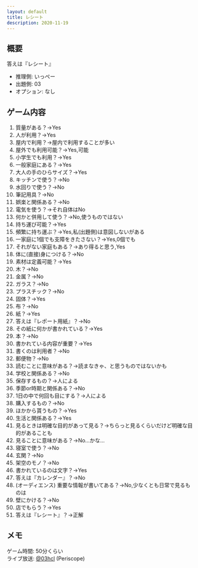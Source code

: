 ```yaml
---
layout: default
title: レシート
description: 2020-11-19
---
```


## 概要

答えは『レシート』

- 推理側: いっぺー
- 出題側: 03
- オプション: なし

## ゲーム内容

1. 質量がある？→Yes
2. 人が利用？→Yes
3. 屋内で利用？→屋内で利用することが多い
4. 屋外でも利用可能？→Yes,可能
5. 小学生でも利用？→Yes
6. 一般家庭にある？→Yes
7. 大人の手のひらサイズ？→Yes
8. キッチンで使う？→No
9. 水回りで使う？→No
10. 筆記用具？→No
11. 娯楽と関係ある？→No
12. 電気を使う？→それ自体はNo
13. 何かと併用して使う？→No,使うものではない
14. 持ち運び可能？→Yes
15. 頻繁に持ち運ぶ？→Yes,私(出題側)は意図しないがある
16. 一家庭に1個でも支障をきたさない？→Yes,0個でも
17. それがない家庭もある？→あり得ると思う,Yes
18. 体に(直接)身につける？→No
19. 素材は定義可能？→Yes
20. 木？→No
21. 金属？→No
22. ガラス？→No
23. プラスチック？→No
24. 固体？→Yes
25. 布？→No
26. 紙？→Yes
27. 答えは『レポート用紙』？→No
28. その紙に何かが書かれている？→Yes
29. 本？→No
30. 書かれている内容が重要？→Yes
31. 書くのは利用者？→No
32. 郵便物？→No
33. 読むことに意味がある？→読まなきゃ、と思うものではないかも
34. 学校と関係ある？→No
35. 保存するもの？→人による
36. 季節or時期と関係ある？→No
37. 1日の中で何回も目にする？→人による
38. 購入するもの？→No
39. ほかから貰うもの？→Yes
40. 生活と関係ある？→Yes
41. 見るときは明確な目的があって見る？→ちらっと見るくらいだけど明確な目的があることも
42. 見ることに意味がある？→No…かな…
43. 寝室で使う？→No
44. 玄関？→No
45. 架空のモノ？→No
46. 書かれているのは文字？→Yes
47. 答えは『カレンダー』？→No
48. (オーディエンス) 重要な情報が書いてある？→No,少なくとも日常で見るものは
49. 壁にかける？→No
50. 店でもらう？→Yes
51. 答えは『レシート』？→正解

## メモ

ゲーム時間: 50分くらい  
ライブ放送: [@03hcl](https://www.periscope.tv/03hcl/1YpKkzOgYWNxj) (Periscope)
